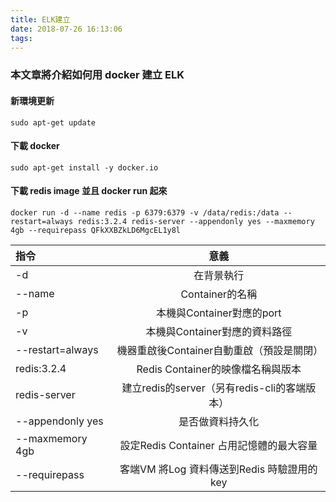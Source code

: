 ```yaml
---
title: ELK建立
date: 2018-07-26 16:13:06
tags:
---
```


### 本文章將介紹如何用 docker 建立 ELK

#### 新環境更新

```
sudo apt-get update
```

#### 下載 docker

```
sudo apt-get install -y docker.io
```

#### 下載 redis image 並且 docker run 起來 

```
docker run -d --name redis -p 6379:6379 -v /data/redis:/data --restart=always redis:3.2.4 redis-server --appendonly yes --maxmemory 4gb --requirepass QFkXXBZkLD6MgcEL1y8l
```

指令                 | 意義
:------------------- | :----:
-d	                 | 在背景執行
--name	             | Container的名稱
-p	                 | 本機與Container對應的port
-v	                 | 本機與Container對應的資料路徑
--restart=always     |	機器重啟後Container自動重啟（預設是關閉）
redis:3.2.4	         | Redis Container的映像檔名稱與版本
redis-server         | 建立redis的server（另有redis-cli的客端版本）
--appendonly yes     | 是否做資料持久化
--maxmemory 4gb	     | 設定Redis Container 占用記憶體的最大容量
--requirepass        | 客端VM 將Log 資料傳送到Redis 時驗證用的key

